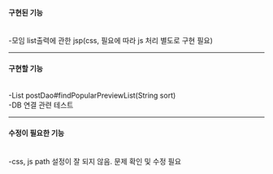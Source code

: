 <h4>구현된 기능</h4><br>
-모임 list출력에 관한 jsp(css, 필요에 따라 js 처리 별도로 구현 필요)<br>
<hr>
<h4>구현할 기능</h4><br>
-List<PostPreview> postDao#findPopularPreviewList(String sort)<br>
-DB 연결 관련 테스트<br>
<hr>
<h4>수정이 필요한 기능</h4><br>
-css, js path 설정이 잘 되지 않음. 문제 확인 및 수정 필요<br>
